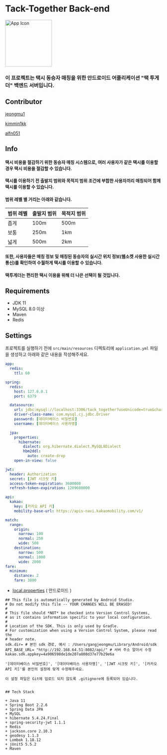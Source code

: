 # Tack-Together Back-end

<p align = left> <img width="150" alt="App Icon" src="https://user-images.githubusercontent.com/101302590/232203145-b179c27f-2062-45ba-a31c-7bb807d50807.png" /> </p>

### 이 프로젝트는 택시 동승자 매칭을 위한 안드로이드 어플리케이션 "택 투게더" 백엔드 서버입니다.

## Contributor
[jeongmu1](https://github.com/jeongmu1)

[kimmin1kk](https://github.com/kimmin1kk)

[alfn051](https://github.com/alfn051)

## Info

#### 택시 비용을 절감하기 위한 동승자 매칭 시스템으로, 여러 사용자가 같은 택시를 이용할 경우 택시 비용을 절감할 수 있습니다.

#### 택시를 이용하기 전 출발지 범위와 목적지 범위 조건에 부합한 사용자끼리 매칭되어 함께 택시를 이용할 수 있습니다.

#### 범위 레벨 별 거리는 아래와 같습니다.

| 범위 레벨 | 출발지 범위 | 목적지 범위 |
| --------- | ----------- | ----------- |
| 좁게      | 100m        | 500m        |
| 보통      | 250m        | 1km         |
| 넓게      | 500m        | 2km         |

#### 또한, 사용자들은 매칭 정보 및 매칭된 동승자의 실시간 위치 정보(웹소켓 사용한 실시간 통신)를 확인하여 수월하게 택시를 이용할 수 있습니다.

#### 택투게더는 편리한 택시 이용을 위해 더 나은 선택이 될 것입니다.

## Requirements
+ JDK 11
+ MySQL 8.0 이상
+ Maven
+ Redis

## Settings

프로젝트를 실행하기 전에 `src/main/resources` 디렉토리에 `application.yml` 파일을 생성하고 아래와 같은 내용을 작성해주세요.
```yaml
app:
  redis:
    ttl: 60

spring:
  redis:
    host: 127.0.0.1
    port: 6379

  datasource:
    url: jdbc:mysql://localhost:3306/tack_together?useUnicode=true&characterEncoding=utf8&useJDBCCompliantTimezoneShift=true&useLegacyDatetimeCode=false&serverTimezone=UTC&useSSL=true
    driver-class-name: com.mysql.cj.jdbc.Driver
    password: [데이터베이스 비밀번호]
    username: [데이터베이스 사용자명]

  jpa:
    properties:
      hibernate:
        dialect: org.hibernate.dialect.MySQL8Dialect
        hbm2ddl:
          auto: create-drop
    open-in-view: false

jwt:
  header: Authorization
  secret: [JWT 시크릿 키]
  access-token-expiration: 3600000
  refresh-token-expiration: 1209600000

api:
  kakao:
    key: [카카오 API 키]
    mobility-base-url: https://apis-navi.kakaomobility.com/v1/

match:
  range:
    origin:
      narrow: 100
      normal: 250
      wide: 500
    destination:
      narrow: 500
      normal: 1000
      wide: 2000
fare:
  minimum:
    distance: 2
    fare: 3800
```

- [local.properties](http://local.properties) ( 안드로이드 )

```
## This file is automatically generated by Android Studio.
# Do not modify this file -- YOUR CHANGES WILL BE ERASED!
#
# This file should *NOT* be checked into Version Control Systems,
# as it contains information specific to your local configuration.
#
# Location of the SDK. This is only used by Gradle.
# For customization when using a Version Control System, please read the
# header note.
sdk.dir= # 본인 sdk 경로, 예시 : /Users/gangjeongmu/Library/Android/sdk
API_BASE_URL= "http://192.168.64.51:8082/api/" # 서버 주소 알아서 수정
kakao.sdk.appkey=4a906598de1de207a808d37e77b29e6a
```
```
'[데이터베이스 비밀번호]', '[데이터베이스 사용자명]', '[JWT 시크릿 키]', '[카카오 API 키]'를 본인의 설정에 맞게 수정해주세요.

이 설정 파일은 Git에 업로드 되지 않도록 .gitignore에 등록되어 있습니다.


## Tech Stack

+ Java 11
+ Spring Boot 2.2.6
+ Spring Data JPA
+ MySQL
+ hibernate 5.4.24.Final
+ spring-security-jwt 1.1.1
+ Redis
+ jackson.core 2.10.3
+ geodesy 1.1.3
+ Lombok 1.18.12
+ jUnit5 5.5.2
+ Maven
